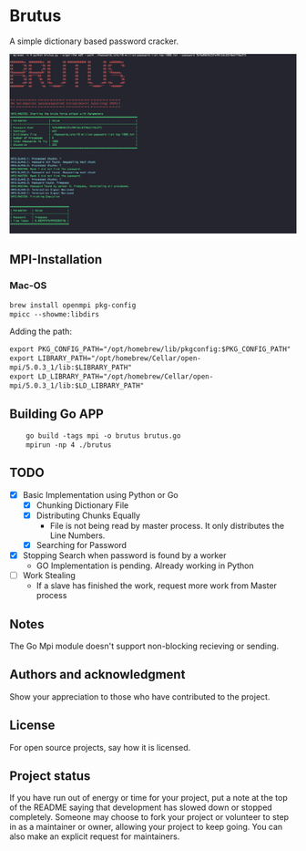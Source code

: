 # Brutus

A simple dictionary based password cracker.

![Alt text](./brutus.png)




## MPI-Installation

### Mac-OS

```{bash}
brew install openmpi pkg-config
mpicc --showme:libdirs
```

Adding the path:

```
export PKG_CONFIG_PATH="/opt/homebrew/lib/pkgconfig:$PKG_CONFIG_PATH"
export LIBRARY_PATH="/opt/homebrew/Cellar/open-mpi/5.0.3_1/lib:$LIBRARY_PATH"
export LD_LIBRARY_PATH="/opt/homebrew/Cellar/open-mpi/5.0.3_1/lib:$LD_LIBRARY_PATH"
```

## Building Go APP

```
    go build -tags mpi -o brutus brutus.go
    mpirun -np 4 ./brutus
```

## TODO

- [x] Basic Implementation using Python or Go
  - [x] Chunking Dictionary File
  - [x] Distributing Chunks Equally
    - File is not being read by master process. It only distributes the Line Numbers.
  - [x] Searching for Password
- [x] Stopping Search when password is found by a worker
  - GO Implementation is pending. Already working in Python
- [ ] Work Stealing
  - If a slave has finished the work, request more work from Master process

## Notes
The Go Mpi module doesn't support non-blocking recieving or sending.

## Authors and acknowledgment

Show your appreciation to those who have contributed to the project.

## License

For open source projects, say how it is licensed.

## Project status

If you have run out of energy or time for your project, put a note at the top of the README saying that development has slowed down or stopped completely. Someone may choose to fork your project or volunteer to step in as a maintainer or owner, allowing your project to keep going. You can also make an explicit request for maintainers.
